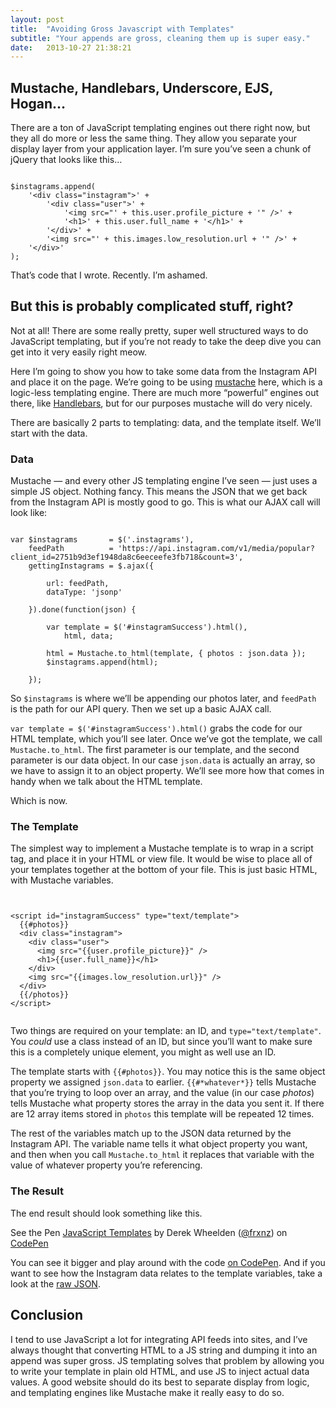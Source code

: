```yaml
---
layout: post
title:  "Avoiding Gross Javascript with Templates"
subtitle: "Your appends are gross, cleaning them up is super easy."
date:   2013-10-27 21:38:21
---
```


## Mustache, Handlebars, Underscore, EJS, Hogan&hellip;

<p>There are a ton of JavaScript templating engines out there right now, but they all do more or less the same thing. They allow you separate your display layer from your application layer. I&rsquo;m sure you&rsquo;ve seen a chunk of jQuery that looks like this&hellip;</p>

<pre title="Yucky jQuery"><code class="language-javascript">
$instagrams.append(
    '&lt;div class="instagram">' +
        '&lt;div class="user">' +
            '&lt;img src="' + this.user.profile_picture + '" />' +
            '&lt;h1>' + this.user.full_name + '&lt;/h1>' +
        '&lt;/div>' +
        '&lt;img src="' + this.images.low_resolution.url + '" />' +
    '&lt;/div>'
);
</code></pre>


<p>That&rsquo;s code that I wrote. Recently. I&rsquo;m ashamed.</p>

<h2>But this is probably complicated stuff, right?</h2>

<p>Not at all! There are some really pretty, super well structured ways to do JavaScript templating, but if you&rsquo;re not ready to take the deep dive you can get into it very easily right meow.</p>

<p>Here I&rsquo;m going to show you how to take some data from the Instagram API and place it on the page. We&rsquo;re going to be using <a href="http://mustache.github.io/">mustache</a> here, which is a logic-less templating engine. There are much more &ldquo;powerful&rdquo; engines out there, like <a href="http://handlebarsjs.com/">Handlebars</a>, but for our purposes mustache will do very nicely.</p>

<p>There are basically 2 parts to templating: data, and the template itself. We&rsquo;ll start with the data.</p>

<h3>Data</h3>

<p>Mustache &mdash; and every other JS templating engine I&rsquo;ve seen &mdash; just uses a simple JS object. Nothing fancy. This means the JSON that we get back from the Instagram API is mostly good to go. This is what our AJAX call will look like:</p>

<pre title="AJAX"><code class="language-javascript">
var $instagrams       = $('.instagrams'),
    feedPath          = 'https://api.instagram.com/v1/media/popular?client_id=2751b9d3ef1948da8c6eeceefe3fb718&count=3',
    gettingInstagrams = $.ajax({

        url: feedPath,
        dataType: 'jsonp'

    }).done(function(json) {

        var template = $('#instagramSuccess').html(),
            html, data;

        html = Mustache.to_html(template, { photos : json.data });
        $instagrams.append(html);

    });
</code></pre>


<p>So <code>$instagrams</code> is where we&rsquo;ll be appending our photos later, and <code>feedPath</code> is the path for our API query. Then we set up a basic AJAX call.</p>

<p><code>var template = $('#instagramSuccess').html()</code> grabs the code for our HTML template, which you&rsquo;ll see later. Once we&rsquo;ve got the template, we call <code>Mustache.to_html</code>. The first parameter is our template, and the second parameter is our data object. In our case <code>json.data</code> is actually an array, so we have to assign it to an object property. We&rsquo;ll see more how that comes in handy when we talk about the HTML template.</p>

<p>Which is now.</p>

<h3>The Template</h3>

<p>The simplest way to implement a Mustache template is to wrap in a script tag, and place it in your HTML or view file. It would be wise to place all of your templates together at the bottom of your file. This is just basic HTML, with Mustache variables.</p>

<pre title="Mustache Template"><code class="language-markup">

&lt;script id="instagramSuccess" type="text/template">
  {{#photos}}
  &lt;div class="instagram">
    &lt;div class="user">
      &lt;img src="{{user.profile_picture}}" />
      &lt;h1>{{user.full_name}}&lt;/h1>
    &lt;/div>
    &lt;img src="{{images.low_resolution.url}}" />
  &lt;/div>
  {{/photos}}
&lt;/script>

</code></pre>


<p>Two things are required on your template: an ID, and <code>type="text/template"</code>. You <em>could</em> use a class instead of an ID, but since you&rsquo;ll want to make sure this is a completely unique element, you might as well use an ID.</p>

<p>The template starts with <code>{{#photos}}</code>. You may notice this is the same object property we assigned <code>json.data</code> to earlier. <code>{{#*whatever*}}</code> tells Mustache that you&rsquo;re trying to loop over an array, and the value (in our case <em>photos</em>) tells Mustache what property stores the array in the data you sent it. If there are 12 array items stored in <code>photos</code> this template will be repeated 12 times.</p>

<p>The rest of the variables match up to the JSON data returned by the Instagram API. The variable name tells it what object property you want, and then when you call <code>Mustache.to_html</code> it replaces that variable with the value of whatever property you&rsquo;re referencing.</p>

<h3>The Result</h3>

<p>The end result should look something like this.</p>

<p data-height="300" data-theme-id="0" data-slug-hash="EvKbH" data-user="frxnz" data-default-tab="result" class='codepen'>See the Pen <a href='http://codepen.io/frxnz/pen/EvKbH'>JavaScript Templates</a> by Derek Wheelden (<a href='http://codepen.io/frxnz'>@frxnz</a>) on <a href='http://codepen.io'>CodePen</a></p>


<script async src="//codepen.io/assets/embed/ei.js"></script>


<p>You can see it bigger and play around with the code <a href="http://codepen.io/frxnz/pen/AshKo">on CodePen</a>. And if you want to see how the Instagram data relates to the template variables, take a look at the <a href="https://api.instagram.com/v1/media/popular?client_id=2751b9d3ef1948da8c6eeceefe3fb718&amp;count=3">raw JSON</a>.</p>

<h2>Conclusion</h2>

<p>I tend to use JavaScript a lot for integrating API feeds into sites, and I&rsquo;ve always thought that converting HTML to a JS string and dumping it into an append was super gross. JS templating solves that problem by allowing you to write your template in plain old HTML, and use JS to inject actual data values. A good website should do its best to separate display from logic, and templating engines like Mustache make it really easy to do so.</p>
